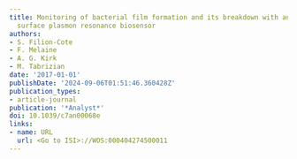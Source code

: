 ```yaml
---
title: Monitoring of bacterial film formation and its breakdown with an angular-based
  surface plasmon resonance biosensor
authors:
- S. Filion-Cote
- F. Melaine
- A. G. Kirk
- M. Tabrizian
date: '2017-01-01'
publishDate: '2024-09-06T01:51:46.360428Z'
publication_types:
- article-journal
publication: '*Analyst*'
doi: 10.1039/c7an00068e
links:
- name: URL
  url: <Go to ISI>://WOS:000404274500011
---
```

